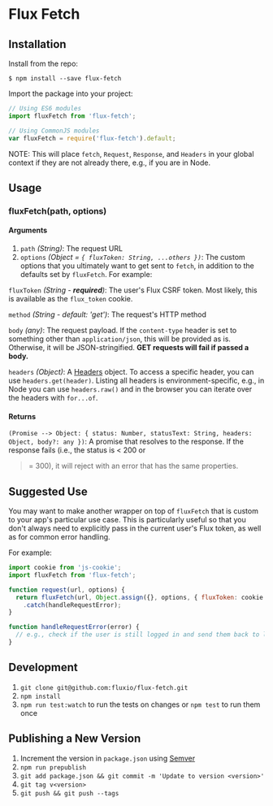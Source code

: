 # Flux Fetch

## Installation

Install from the repo:

```
$ npm install --save flux-fetch
```

Import the package into your project:

```js
// Using ES6 modules
import fluxFetch from 'flux-fetch';

// Using CommonJS modules
var fluxFetch = require('flux-fetch').default;
```

NOTE: This will place `fetch`, `Request`, `Response`, and `Headers` in your global context
if they are not already there, e.g., if you are in Node.

## Usage

### fluxFetch(path, options)

#### Arguments

1. `path` *(String)*: The request URL
1. `options` *(Object = `{ fluxToken: String, ...others })`*: The custom options that you
ultimately want to get sent to `fetch`, in addition to the defaults set by `fluxFetch`.
For example:

  `fluxToken` *(String - **required**)*: The user's Flux CSRF token. Most likely, this is available
  as the `flux_token` cookie.

  `method` *(String - default: 'get')*: The request's HTTP method

  `body` *(any)*: The request payload. If the `content-type` header is set to something other than
  `application/json`, this will be provided as is. Otherwise, it will be JSON-stringified.
  **GET requests will fail if passed a body.**

  `headers` *(Object)*: A [Headers](https://developer.mozilla.org/en-US/docs/Web/API/Headers)
  object. To access a specific header, you can use `headers.get(header)`. Listing all headers is
  environment-specific, e.g., in Node you can use `headers.raw()` and in the browser you can
  iterate over the headers with `for...of`.

#### Returns

`(Promise --> Object: { status: Number, statusText: String, headers: Object, body?: any })`:
A promise that resolves to the response. If the response fails (i.e., the status is < 200 or
>= 300), it will reject with an error that has the same properties.

## Suggested Use

You may want to make another wrapper on top of `fluxFetch` that is custom to your app's particular
use case. This is particularly useful so that you don't always need to explicitly pass in the
current user's Flux token, as well as for common error handling.

For example:

```js
import cookie from 'js-cookie';
import fluxFetch from 'flux-fetch';

function request(url, options) {
  return fluxFetch(url, Object.assign({}, options, { fluxToken: cookie.get('flux_token') })
    .catch(handleRequestError);
}

function handleRequestError(error) {
  // e.g., check if the user is still logged in and send them back to lgoin if they're not
}
```

## Development

1. `git clone git@github.com:fluxio/flux-fetch.git`
1. `npm install`
1. `npm run test:watch` to run the tests on changes or `npm test` to run them once

## Publishing a New Version

1. Increment the version in `package.json` using [Semver](http://semver.org/)
1. `npm run prepublish`
1. `git add package.json && git commit -m 'Update to version <version>'`
1. `git tag v<version>`
1. `git push && git push --tags`
